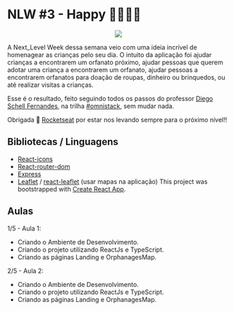 # NLW #3 - Happy 👨‍👩‍👧‍👦
<div style="text-align:center">
  <img src="https://media-exp1.licdn.com/dms/image/C4D2DAQEZJxqTryypsQ/profile-treasury-image-shrink_1280_1280/0?e=1602687600&v=beta&t=nTnCkWtz58qYfjgK2wOPyc3olF0U3n2n6NcXzuu34No">
</div>

A Next_Level Week dessa semana veio com uma ideia incrível de homenagear as crianças pelo seu dia. O intuito da aplicação foi ajudar crianças a encontrarem um orfanato próximo, ajudar pessoas que querem adotar uma criança a encontrarem um orfanato, ajudar pessoas a encontrarem orfanatos para doação de roupas, dinheiro ou brinquedos, ou até realizar visitas a crianças. 

Esse é o resultado, feito seguindo todos os passos do professor [Diego Schell Fernandes](https://www.linkedin.com/in/diego-schell-fernandes/), na trilha [#omnistack](https://rocketseat.com.br/), sem mudar nada.

Obrigada 🚀 [Rocketseat](https://nextlevelweek.com/inscricao/3) por estar nos levando sempre para o próximo nível!!

## Bibliotecas / Linguagens
- [React-icons](https://react-icons.github.io/react-icons/)
- [React-router-dom](https://reactrouter.com/web/guides/quick-start)
- [Express](https://www.npmjs.com/package/express)
- [Leaflet](https://leafletjs.com/) / [react-leaflet](https://react-leaflet.js.org/) (usar mapas na aplicação)
This project was bootstrapped with [Create React App](https://pt-br.reactjs.org/docs/create-a-new-react-app.html).

## Aulas
1/5 - Aula 1:

- Criando o Ambiente de Desenvolvimento.
- Criando o projeto utilizando ReactJs e TypeScript.
- Criando as páginas Landing e OrphanagesMap.

2/5 - Aula 2:

- Criando o Ambiente de Desenvolvimento.
- Criando o projeto utilizando ReactJs e TypeScript.
- Criando as páginas Landing e OrphanagesMap.
